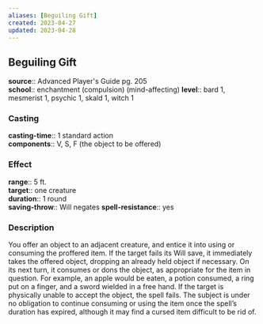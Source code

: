 ```yaml
---
aliases: [Beguiling Gift]
created: 2023-04-27
updated: 2023-04-28
---
```


## Beguiling Gift

**source**:: Advanced Player's Guide pg. 205  
**school**:: enchantment (compulsion) (mind-affecting)
**level**:: bard 1, mesmerist 1, psychic 1, skald 1, witch 1

### Casting

**casting-time**:: 1 standard action  
**components**:: V, S, F (the object to be offered)

### Effect

**range**:: 5 ft.  
**target**:: one creature  
**duration**:: 1 round  
**saving-throw**:: Will negates
**spell-resistance**:: yes

### Description

You offer an object to an adjacent creature, and entice it into using or consuming the proffered item. If the target fails its Will save, it immediately takes the offered object, dropping an already held object if necessary. On its next turn, it consumes or dons the object, as appropriate for the item in question. For example, an apple would be eaten, a potion consumed, a ring put on a finger, and a sword wielded in a free hand. If the target is physically unable to accept the object, the spell fails. The subject is under no obligation to continue consuming or using the item once the spell’s duration has expired, although it may find a cursed item difficult to be rid of.
